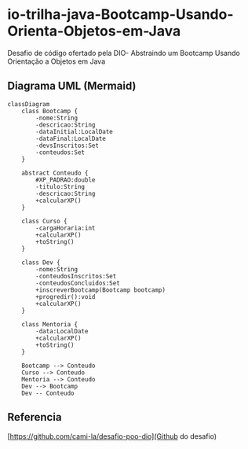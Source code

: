 # io-trilha-java-Bootcamp-Usando-Orienta-Objetos-em-Java
Desafio de código ofertado pela DIO- Abstraindo um Bootcamp Usando Orientação a Objetos em Java


## Diagrama UML (Mermaid)
```mermaid
classDiagram
    class Bootcamp {
        -nome:String
        -descricao:String
        -dataInitial:LocalDate
        -dataFinal:LocalDate
        -devsInscritos:Set
        -conteudos:Set
    }

    abstract Conteudo {
        #XP_PADRAO:double
        -titulo:String
        -descricao:String
        +calcularXP()
    }

    class Curso {
        -cargaHoraria:int
        +calcularXP()
        +toString()
    }

    class Dev {
        -nome:String
        -conteudosInscritos:Set
        -conteudosConcluidos:Set
        +inscreverBootcamp(Bootcamp bootcamp)
        +progredir():void
        +calcularXP()
    }

    class Mentoria {
        -data:LocalDate
        +calcularXP()
        +toString()
    }

    Bootcamp --> Conteudo
    Curso --> Conteudo
    Mentoria --> Conteudo
    Dev --> Bootcamp
    Dev -- Conteudo
```

## Referencia
[https://github.com/cami-la/desafio-poo-dio](Github do desafio)
